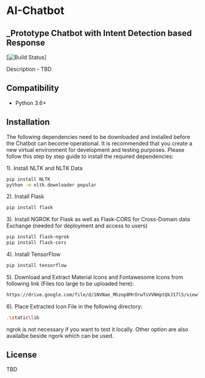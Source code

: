 # AI-Chatbot
## _Prototype Chatbot with Intent Detection based Response
[![Build Status](https://travis-ci.org/joemccann/dillinger.svg?branch=master)]

Description - TBD

## Compatibility
- Python 3.6+

## Installation

The following dependencies need to be downloaded and installed before the Chatbot can become operational. It is recommended that you create a new virtual environment for development and testing purposes. Please follow this step by step guide to install the required dependencies:


1). Install NLTK and NLTK Data
```sh
pip install NLTK
python -m nltk.downloader popular
```

2). Install Flask

```sh
pip install flask
```

3). Install NGROK for Flask as well as Flask-CORS for Cross-Domain data Exchange (needed for deployment and access to users)
```sh
pip install flask-ngrok
pip install flask-cors
```

4). Install TensorFlow
```sh
pip install tensorflow
```

5). Download and Extract Material Icons and Fontawesome Icons from following link (Files too large to be uploaded here):
```sh
https://drive.google.com/file/d/1NVNae_Mhzop8MrOrwTsVVNHptQkJ17lS/view?usp=sharing
```

6). Place Extracted Icon File in the following directory:
```sh
.\static\lib
```

ngrok is not necessary if you want to test it locally. Other option are also availalbe beside ngork which can be used.

## License
TBD
